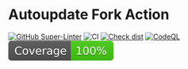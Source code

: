 # Autoupdate Fork Action

[![GitHub Super-Linter](https://github.com/Shurtu-gal/autoupdate-fork-action/actions/workflows/linter.yml/badge.svg)](https://github.com/super-linter/super-linter)
![CI](https://github.com/Shurtu-gal/autoupdate-fork-action/actions/workflows/ci.yml/badge.svg)
[![Check dist](https://github.com/Shurtu-gal/autoupdate-fork-action/actions/workflows/check-dist.yml/badge.svg)](https://github.com/Shurtu-gal/autoupdate-fork-action/actions/workflows/check-dist.yml)
[![CodeQL](https://github.com/Shurtu-gal/autoupdate-fork-action/actions/workflows/codeql-analysis.yml/badge.svg)](https://github.com/Shurtu-gal/autoupdate-fork-action/actions/workflows/codeql-analysis.yml)
[![Coverage](./badges/coverage.svg)](./badges/coverage.svg)

